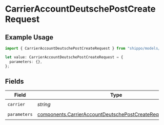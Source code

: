 # CarrierAccountDeutschePostCreateRequest

## Example Usage

```typescript
import { CarrierAccountDeutschePostCreateRequest } from "shippo/models/components";

let value: CarrierAccountDeutschePostCreateRequest = {
  parameters: {},
};
```

## Fields

| Field                                                                                                                                        | Type                                                                                                                                         | Required                                                                                                                                     | Description                                                                                                                                  |
| -------------------------------------------------------------------------------------------------------------------------------------------- | -------------------------------------------------------------------------------------------------------------------------------------------- | -------------------------------------------------------------------------------------------------------------------------------------------- | -------------------------------------------------------------------------------------------------------------------------------------------- |
| `carrier`                                                                                                                                    | *string*                                                                                                                                     | :heavy_check_mark:                                                                                                                           | N/A                                                                                                                                          |
| `parameters`                                                                                                                                 | [components.CarrierAccountDeutschePostCreateRequestParameters](../../models/components/carrieraccountdeutschepostcreaterequestparameters.md) | :heavy_check_mark:                                                                                                                           | N/A                                                                                                                                          |